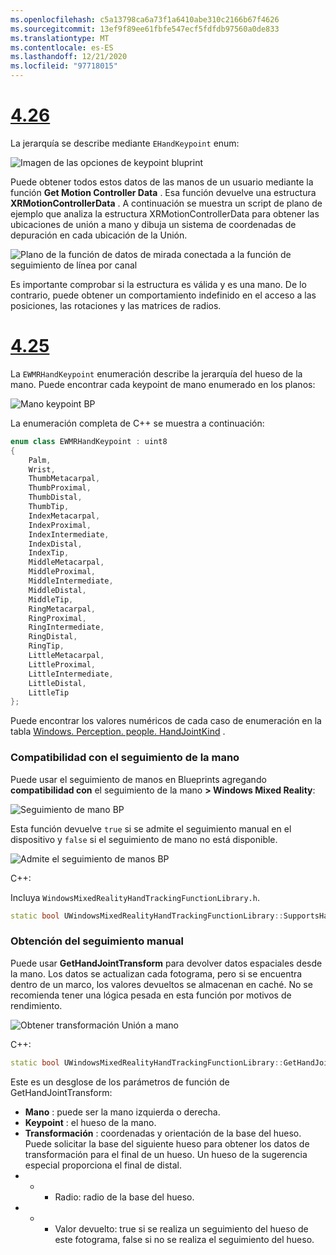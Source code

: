 ```yaml
---
ms.openlocfilehash: c5a13798ca6a73f1a6410abe310c2166b67f4626
ms.sourcegitcommit: 13ef9f89ee61fbfe547ecf5fdfdb97560a0de833
ms.translationtype: MT
ms.contentlocale: es-ES
ms.lasthandoff: 12/21/2020
ms.locfileid: "97718015"
---
```

# <a name="426"></a>[4.26](#tab/426)

La jerarquía se describe mediante `EHandKeypoint` enum:

![Imagen de las opciones de keypoint bluprint](../images/hand-keypoint-bp.png)

Puede obtener todos estos datos de las manos de un usuario mediante la función **Get Motion Controller Data** . Esa función devuelve una estructura **XRMotionControllerData** . A continuación se muestra un script de plano de ejemplo que analiza la estructura XRMotionControllerData para obtener las ubicaciones de unión a mano y dibuja un sistema de coordenadas de depuración en cada ubicación de la Unión.

![Plano de la función de datos de mirada conectada a la función de seguimiento de línea por canal](../images/unreal-hand-tracking-img-03.png)

Es importante comprobar si la estructura es válida y es una mano. De lo contrario, puede obtener un comportamiento indefinido en el acceso a las posiciones, las rotaciones y las matrices de radios.

# <a name="425"></a>[4.25](#tab/425)

La `EWMRHandKeypoint` enumeración describe la jerarquía del hueso de la mano. Puede encontrar cada keypoint de mano enumerado en los planos:

![Mano keypoint BP](../images/hand-keypoint-bp.png)

La enumeración completa de C++ se muestra a continuación:
```cpp
enum class EWMRHandKeypoint : uint8
{
    Palm,
    Wrist,
    ThumbMetacarpal,
    ThumbProximal,
    ThumbDistal,
    ThumbTip,
    IndexMetacarpal,
    IndexProximal,
    IndexIntermediate,
    IndexDistal,
    IndexTip,
    MiddleMetacarpal,
    MiddleProximal,
    MiddleIntermediate,
    MiddleDistal,
    MiddleTip,
    RingMetacarpal,
    RingProximal,
    RingIntermediate,
    RingDistal,
    RingTip,
    LittleMetacarpal,
    LittleProximal,
    LittleIntermediate,
    LittleDistal,
    LittleTip
};
```

Puede encontrar los valores numéricos de cada caso de enumeración en la tabla [Windows. Perception. people. HandJointKind](https://docs.microsoft.com/uwp/api/windows.perception.people.handjointkind) .

### <a name="supporting-hand-tracking"></a>Compatibilidad con el seguimiento de la mano

Puede usar el seguimiento de manos en Blueprints agregando **compatibilidad con** el seguimiento de la mano **> Windows Mixed Reality**:

![Seguimiento de mano BP](../images/unreal/hand-tracking-bp.png)

Esta función devuelve `true` si se admite el seguimiento manual en el dispositivo y `false` si el seguimiento de mano no está disponible.

![Admite el seguimiento de manos BP](../images/unreal/supports-hand-tracking-bp.png)

C++:

Incluya `WindowsMixedRealityHandTrackingFunctionLibrary.h`.

```cpp
static bool UWindowsMixedRealityHandTrackingFunctionLibrary::SupportsHandTracking()
```

### <a name="getting-hand-tracking"></a>Obtención del seguimiento manual

Puede usar **GetHandJointTransform** para devolver datos espaciales desde la mano. Los datos se actualizan cada fotograma, pero si se encuentra dentro de un marco, los valores devueltos se almacenan en caché. No se recomienda tener una lógica pesada en esta función por motivos de rendimiento.

![Obtener transformación Unión a mano](../images/unreal/get-hand-joint-transform.png)

C++:
```cpp
static bool UWindowsMixedRealityHandTrackingFunctionLibrary::GetHandJointTransform(EControllerHand Hand, EWMRHandKeypoint Keypoint, FTransform& OutTransform, float& OutRadius)
```

Este es un desglose de los parámetros de función de GetHandJointTransform:

* **Mano** : puede ser la mano izquierda o derecha.
* **Keypoint** : el hueso de la mano.
* **Transformación** : coordenadas y orientación de la base del hueso. Puede solicitar la base del siguiente hueso para obtener los datos de transformación para el final de un hueso. Un hueso de la sugerencia especial proporciona el final de distal.
* * * Radio: radio de la base del hueso.
* * * Valor devuelto: true si se realiza un seguimiento del hueso de este fotograma, false si no se realiza el seguimiento del hueso.

